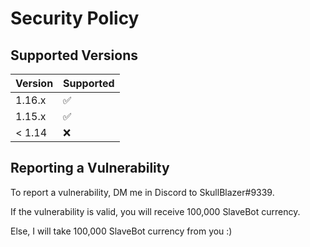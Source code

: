 # Security Policy

## Supported Versions

| Version | Supported          |
| ------- | ------------------ |
| 1.16.x  | :white_check_mark: |
| 1.15.x  | :white_check_mark: |
| < 1.14  | :x:                |

## Reporting a Vulnerability

To report a vulnerability, DM me in Discord to SkullBlazer#9339.

If the vulnerability is valid, you will receive 100,000 SlaveBot currency.

Else, I will take 100,000 SlaveBot currency from you :)

